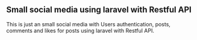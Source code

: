 ## Small social media using laravel with Restful API

This is just an small social media with Users authentication, posts, comments and likes for posts using laravel with Restful API.
